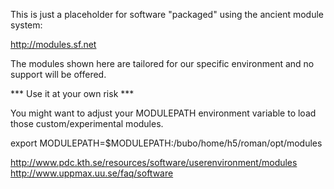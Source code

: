This is just a placeholder for software "packaged" using the ancient module system:

http://modules.sf.net

The modules shown here are tailored for our specific environment and no support
will be offered.

*** Use it at your own risk ***

You might want to adjust your MODULEPATH environment variable to load those custom/experimental
modules.

export MODULEPATH=$MODULEPATH:/bubo/home/h5/roman/opt/modules

http://www.pdc.kth.se/resources/software/userenvironment/modules
http://www.uppmax.uu.se/faq/software

